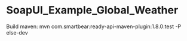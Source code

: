 # SoapUI_Example_Global_Weather

Build maven: mvn com.smartbear:ready-api-maven-plugin:1.8.0:test -P else-dev
